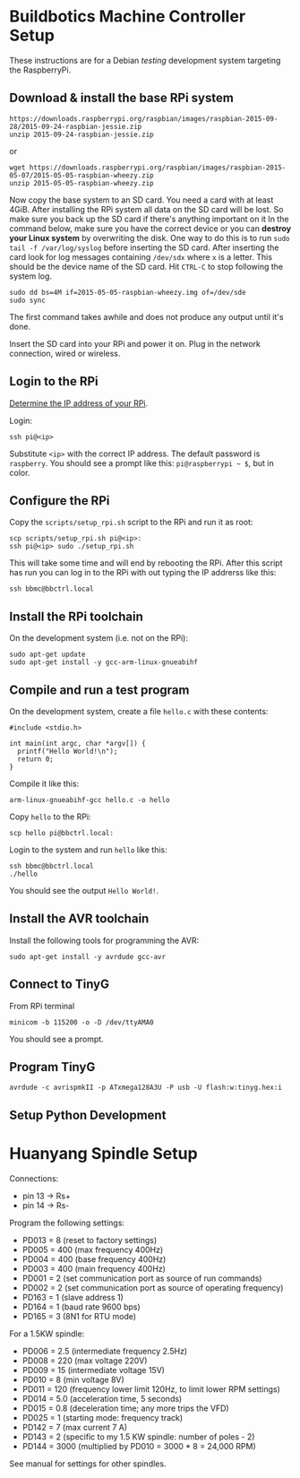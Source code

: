 # Buildbotics Machine Controller Setup

These instructions are for a Debian *testing* development system targeting the RaspberryPi.

## Download & install the base RPi system

```
https://downloads.raspberrypi.org/raspbian/images/raspbian-2015-09-28/2015-09-24-raspbian-jessie.zip
unzip 2015-09-24-raspbian-jessie.zip
```

or

```
wget https://downloads.raspberrypi.org/raspbian/images/raspbian-2015-05-07/2015-05-05-raspbian-wheezy.zip
unzip 2015-05-05-raspbian-wheezy.zip
```

Now copy the base system to an SD card.  You need a card with at least 4GiB.  After installing the RPi system all data on the SD card will be lost.  So make sure you back up the SD card if there's anything important on it
In the command below, make sure you have the correct device or you can **destroy your Linux system** by overwriting the disk.  One way to do this is to run ``sudo tail -f /var/log/syslog`` before inserting the SD card.  After inserting the card look for log messages containing ``/dev/sdx`` where ``x`` is a letter.  This should be the device name of the SD card.  Hit ``CTRL-C`` to stop following the system log.

```
sudo dd bs=4M if=2015-05-05-raspbian-wheezy.img of=/dev/sde
sudo sync
```

The first command takes awhile and does not produce any output until it's done.

Insert the SD card into your RPi and power it on.  Plug in the network connection, wired or wireless.

## Login to the RPi

[Determine the IP address of your RPi](https://www.raspberrypi.org/documentation/troubleshooting/hardware/networking/ip-address.md).

Login:

```
ssh pi@<ip>
```

Substitute ``<ip>`` with the correct IP address.  The default password is ``raspberry``.  You should see a prompt like this: ``pi@raspberrypi ~ $``, but in color.

## Configure the RPi
Copy the ``scripts/setup_rpi.sh`` script to the RPi and run it as root:

```
scp scripts/setup_rpi.sh pi@<ip>:
ssh pi@<ip> sudo ./setup_rpi.sh
```

This will take some time and will end by rebooting the RPi.  After this script has run you can log in to the RPi with out typing the IP addrerss like this:

```
ssh bbmc@bbctrl.local
```

## Install the RPi toolchain
On the development system (i.e. not on the RPi):

```
sudo apt-get update
sudo apt-get install -y gcc-arm-linux-gnueabihf
```

## Compile and run a test program

On the development system, create a file ``hello.c`` with these contents:

```
#include <stdio.h>

int main(int argc, char *argv[]) {
  printf("Hello World!\n");
  return 0;
}
```

Compile it like this:

```
arm-linux-gnueabihf-gcc hello.c -o hello
```

Copy ``hello`` to the RPi:

```
scp hello pi@bbctrl.local:
```

Login to the system and run ``hello`` like this:

```
ssh bbmc@bbctrl.local
./hello
```

You should see the output ``Hello World!``.

## Install the AVR toolchain
Install the following tools for programming the AVR:

```
sudo apt-get install -y avrdude gcc-avr
```

## Connect to TinyG

From RPi terminal

```
minicom -b 115200 -o -D /dev/ttyAMA0
```

You should see a prompt.


## Program TinyG

```
avrdude -c avrispmkII -p ATxmega128A3U -P usb -U flash:w:tinyg.hex:i
```


## Setup Python Development


# Huanyang Spindle Setup

Connections:

 * pin 13 -> Rs+
 * pin 14 -> Rs-

Program the following settings:

 * PD013 = 8 (reset to factory settings)
 * PD005 = 400 (max frequency 400Hz)
 * PD004 = 400 (base frequency 400Hz)
 * PD003 = 400 (main frequency 400Hz)
 * PD001 = 2 (set communication port as source of run commands)
 * PD002 = 2 (set communication port as source of operating frequency)
 * PD163 = 1 (slave address 1)
 * PD164 = 1 (baud rate 9600 bps)
 * PD165 = 3 (8N1 for RTU mode)

For a 1.5KW spindle:

 * PD006 = 2.5 (intermediate frequency 2.5Hz)
 * PD008 = 220 (max voltage 220V)
 * PD009 = 15 (intermediate voltage 15V)
 * PD010 = 8 (min voltage 8V)
 * PD011 = 120 (frequency lower limit 120Hz, to limit lower RPM settings)
 * PD014 = 5.0 (acceleration time, 5 seconds)
 * PD015 = 0.8 (deceleration time; any more trips the VFD)
 * PD025 = 1 (starting mode: frequency track)
 * PD142 = 7 (max current 7 A)
 * PD143 = 2 (specific to my 1.5 KW spindle: number of poles - 2)
 * PD144 = 3000 (multiplied by PD010 = 3000 * 8 = 24,000 RPM)

See manual for settings for other spindles.
